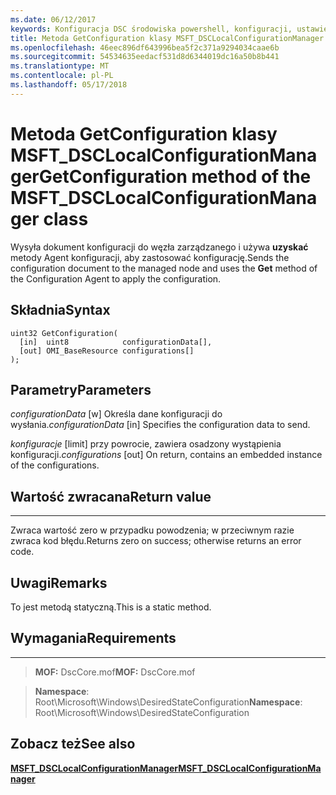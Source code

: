 ```yaml
---
ms.date: 06/12/2017
keywords: Konfiguracja DSC środowiska powershell, konfiguracji, ustawienia
title: Metoda GetConfiguration klasy MSFT_DSCLocalConfigurationManager
ms.openlocfilehash: 46eec896df643996bea5f2c371a9294034caae6b
ms.sourcegitcommit: 54534635eedacf531d8d6344019dc16a50b8b441
ms.translationtype: MT
ms.contentlocale: pl-PL
ms.lasthandoff: 05/17/2018
---
```

# <a name="getconfiguration-method-of-the-msftdsclocalconfigurationmanager-class"></a><span data-ttu-id="a2887-103">Metoda GetConfiguration klasy MSFT_DSCLocalConfigurationManager</span><span class="sxs-lookup"><span data-stu-id="a2887-103">GetConfiguration method of the MSFT_DSCLocalConfigurationManager class</span></span>

<span data-ttu-id="a2887-104">Wysyła dokument konfiguracji do węzła zarządzanego i używa **uzyskać** metody Agent konfiguracji, aby zastosować konfigurację.</span><span class="sxs-lookup"><span data-stu-id="a2887-104">Sends the configuration document to the managed node and uses the **Get** method of the Configuration Agent to apply the configuration.</span></span>

<a name="syntax"></a><span data-ttu-id="a2887-105">Składnia</span><span class="sxs-lookup"><span data-stu-id="a2887-105">Syntax</span></span>
------

```mof
uint32 GetConfiguration(
  [in]  uint8            configurationData[],
  [out] OMI_BaseResource configurations[]
);
```

<a name="parameters"></a><span data-ttu-id="a2887-106">Parametry</span><span class="sxs-lookup"><span data-stu-id="a2887-106">Parameters</span></span>
----------

<span data-ttu-id="a2887-107">*configurationData* \[w\] Określa dane konfiguracji do wysłania.</span><span class="sxs-lookup"><span data-stu-id="a2887-107">*configurationData* \[in\] Specifies the configuration data to send.</span></span>

<span data-ttu-id="a2887-108">*konfiguracje* \[limit\] przy powrocie, zawiera osadzony wystąpienia konfiguracji.</span><span class="sxs-lookup"><span data-stu-id="a2887-108">*configurations* \[out\] On return, contains an embedded instance of the configurations.</span></span>

## <a name="return-value"></a><span data-ttu-id="a2887-109">Wartość zwracana</span><span class="sxs-lookup"><span data-stu-id="a2887-109">Return value</span></span>
------------

<span data-ttu-id="a2887-110">Zwraca wartość zero w przypadku powodzenia; w przeciwnym razie zwraca kod błędu.</span><span class="sxs-lookup"><span data-stu-id="a2887-110">Returns zero on success; otherwise returns an error code.</span></span>

## <a name="remarks"></a><span data-ttu-id="a2887-111">Uwagi</span><span class="sxs-lookup"><span data-stu-id="a2887-111">Remarks</span></span>

<span data-ttu-id="a2887-112">To jest metodą statyczną.</span><span class="sxs-lookup"><span data-stu-id="a2887-112">This is a static method.</span></span>

## <a name="requirements"></a><span data-ttu-id="a2887-113">Wymagania</span><span class="sxs-lookup"><span data-stu-id="a2887-113">Requirements</span></span>
------------
><span data-ttu-id="a2887-114">**MOF:** DscCore.mof</span><span class="sxs-lookup"><span data-stu-id="a2887-114">**MOF:** DscCore.mof</span></span>

><span data-ttu-id="a2887-115">**Namespace**: Root\Microsoft\Windows\DesiredStateConfiguration</span><span class="sxs-lookup"><span data-stu-id="a2887-115">**Namespace**: Root\Microsoft\Windows\DesiredStateConfiguration</span></span>


## <a name="see-also"></a><span data-ttu-id="a2887-116">Zobacz też</span><span class="sxs-lookup"><span data-stu-id="a2887-116">See also</span></span>


[<span data-ttu-id="a2887-117">**MSFT_DSCLocalConfigurationManager**</span><span class="sxs-lookup"><span data-stu-id="a2887-117">**MSFT_DSCLocalConfigurationManager**</span></span>](msft-dsclocalconfigurationmanager.md)